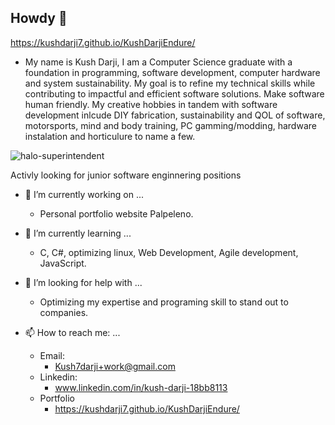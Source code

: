 ## Howdy 👋

<!--
**Palpeleno/Palpeleno** is a ✨ _special_ ✨ repository because its `README.md` (this file) appears on your GitHub profile.

Here are some ideas to get you started:

- 🔭 I’m currently working on ...
- 🌱 I’m currently learning ...
- 👯 I’m looking to collaborate on ...
- 🤔 I’m looking for help with ...
- 💬 Ask me about ...
- 📫 How to reach me: ...
- 😄 Pronouns: ...
- ⚡ Fun fact: ...
-->
https://kushdarji7.github.io/KushDarjiEndure/

- My name is Kush Darji, I am a Computer Science graduate with a foundation in programming, software development, computer hardware and system sustainability. My goal is to refine my technical skills while contributing to impactful and efficient software solutions. Make software human friendly.
My creative hobbies in tandem with software development inlcude DIY fabrication, sustainability and QOL of software, motorsports, mind and body training, PC gamming/modding, hardware instalation and horticulure to name a few.

![halo-superintendent](https://github.com/user-attachments/assets/c60419b1-00b5-4049-b1ed-764455c46d73)

Activly looking for junior software enginnering positions  

- 🔭 I’m currently working on ...
    - Personal portfolio website Palpeleno.

- 🌱 I’m currently learning ...
    - C, C#, optimizing linux, Web Development, Agile development, JavaScript.

- 🤔 I’m looking for help with ...
    - Optimizing my expertise and programing skill to stand out to companies.

- 📫 How to reach me: ...
    - Email:
        - Kush7darji+work@gmail.com
    - Linkedin:
        - www.linkedin.com/in/kush-darji-18bb8113
    - Portfolio
        - https://kushdarji7.github.io/KushDarjiEndure/

